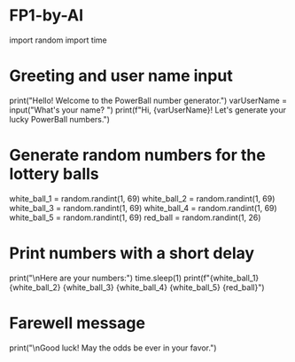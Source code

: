 # FP1-by-AI
import random
import time

# Greeting and user name input
print("Hello! Welcome to the PowerBall number generator.")
varUserName = input("What's your name? ")
print(f"Hi, {varUserName}! Let's generate your lucky PowerBall numbers.")

# Generate random numbers for the lottery balls
white_ball_1 = random.randint(1, 69)
white_ball_2 = random.randint(1, 69)
white_ball_3 = random.randint(1, 69)
white_ball_4 = random.randint(1, 69)
white_ball_5 = random.randint(1, 69)
red_ball = random.randint(1, 26)

# Print numbers with a short delay
print("\nHere are your numbers:")
time.sleep(1)
print(f"{white_ball_1}  {white_ball_2}  {white_ball_3}  {white_ball_4}  {white_ball_5}    {red_ball}")

# Farewell message
print("\nGood luck! May the odds be ever in your favor.")